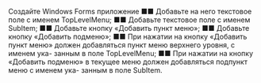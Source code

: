 Создайте Windows Forms приложение
■■ Добавьте на него текстовое поле с именем TopLevelMenu;
■■ Добавьте текстовое поле с именем SubItem;
■■ Добавьте кнопку «Добавить пункт меню»;
■■ Добавьте кнопку «Добавить подменю»;
■■ При нажатии на кнопку «Добавить пункт меню» должен
добавляться пункт меню верхнего уровня, с именем ука-
занным в поле TopLevelMenu;
■■ При нажатии на кнопку «Добавить подменю» в текущее
меню должен добавляться подпункт меню с именем ука-
занным в поле SubItem.
